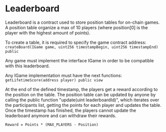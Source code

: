 # Leaderboard
Leaderboard is a contract used to store position tables for on-chain games. 
A position table organize a max of 10 players (where position[0] is the player with the highest amount of points). 

To create a table, it is required to specify the game contract address:
`createBoard(IGame game, uint256 timestampBegin, uint256 timestampEnd) public`

Any game must implement the interface IGame in order to be compatible with this leaderboard. 


Any IGame implementation must have the next functions:
`getLifetimeScore(address player) public view`

At the end of the defined timestamp, the players get a reward according to the position on the table.
The position table can be updated by anyone by calling the public function "update(uint leaderboardId)", 
which iterates over the participants list, getting the points for each player and updates the table.
Once the timestamp has finished, the players cannot update the leaderboard anymore and can withdraw their rewards.

`Reward = Points * (MAX_PLAYERS - Position)`
